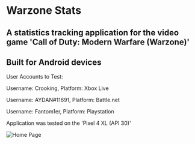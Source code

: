 # Warzone Stats
## A statistics tracking application for the video game 'Call of Duty: Modern Warfare (Warzone)'
## Built for Android devices

User Accounts to Test:

Username: Crooking,
Platform: Xbox Live

Username: AYDAN#11691,
Platform: Battle.net

Username: Fantom1er,
Platform: Playstation

Application was tested on the 'Pixel 4 XL (API 30)'

![Home Page](https://user-images.githubusercontent.com/55953362/117538651-2065dd00-afff-11eb-85d3-f272dc09c4d3.png) 
